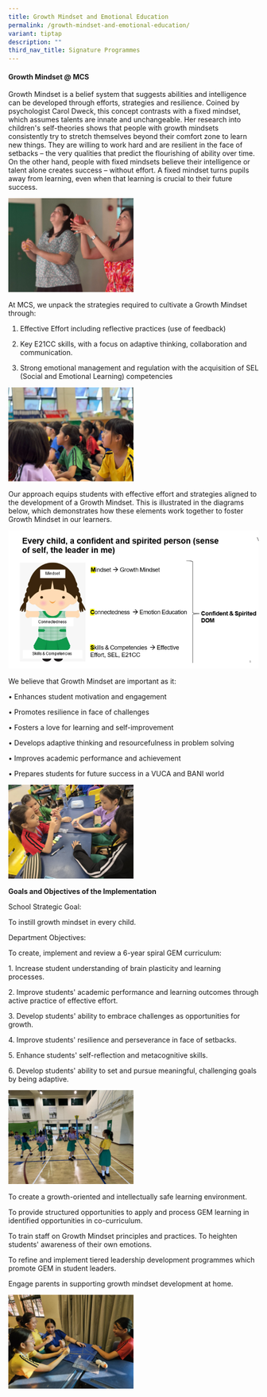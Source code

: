 ```yaml
---
title: Growth Mindset and Emotional Education
permalink: /growth-mindset-and-emotional-education/
variant: tiptap
description: ""
third_nav_title: Signature Programmes
---
```

<h4><strong>Growth Mindset @ MCS</strong></h4>
<p>Growth Mindset is a belief system that suggests abilities and intelligence
can be developed through efforts, strategies and resilience. Coined by
psychologist Carol Dweck, this concept contrasts with a fixed mindset,
which assumes talents are innate and unchangeable. Her research into children's
self-theories shows that people with growth mindsets consistently try to
stretch themselves beyond their comfort zone to learn new things. They
are willing to work hard and are resilient in the face of setbacks – the
very qualities that predict the flourishing of ability over time. On the
other hand, people with fixed mindsets believe their intelligence or talent
alone creates success – without effort. A fixed mindset turns pupils away
from learning, even when that learning is crucial to their future success.</p>
<div class="isomer-image-wrapper">
<img style="width: 50%;" height="auto" width="100%" alt="" src="/images/IMG_20250312_WA0087.jpg">
</div>
<p>At MCS, we unpack the strategies required to cultivate a Growth Mindset
through:</p>
<ol data-tight="true" class="tight">
<li>
<p>Effective Effort including reflective practices (use of feedback)</p>
</li>
<li>
<p>Key E21CC skills, with a focus on adaptive thinking, collaboration and
communication.</p>
</li>
<li>
<p>Strong emotional management and regulation with the acquisition of SEL
(Social and Emotional Learning) competencies</p>
</li>
</ol>
<div class="isomer-image-wrapper">
<img style="width: 50%;" height="auto" width="100%" alt="" src="/images/IMG_20250328_WA0022.jpg">
</div>
<p>Our approach equips students with effective effort and strategies aligned
to the development of a Growth Mindset. This is illustrated in the diagrams
below, which demonstrates how these elements work together to foster Growth
Mindset in our learners.</p>
<p></p>
<div class="isomer-image-wrapper">
<img style="width: 100%;" height="auto" width="100%" alt="" src="/images/GEM.png">
</div>
<p></p>
<p>We believe that Growth Mindset are important as it:</p>
<p>• Enhances student motivation and engagement</p>
<p>• Promotes resilience in face of challenges</p>
<p>• Fosters a love for learning and self-improvement</p>
<p>• Develops adaptive thinking and resourcefulness in problem solving</p>
<p>• Improves academic performance and achievement</p>
<p>• Prepares students for future success in a VUCA and BANI world</p>
<div class="isomer-image-wrapper">
<img style="width: 50%;" height="auto" width="100%" alt="" src="/images/20250502_075106.jpg">
</div>
<p><strong>Goals and Objectives of the Implementation</strong>
</p>
<p>School Strategic Goal:</p>
<p>To instill growth mindset in every child.</p>
<p>Department Objectives:</p>
<p>To create, implement and review a 6-year spiral GEM curriculum:</p>
<p>1. Increase student understanding of brain plasticity and learning processes.</p>
<p>2. Improve students' academic performance and learning outcomes through
active practice of effective effort.</p>
<p>3. Develop students' ability to embrace challenges as opportunities for
growth.</p>
<p>4. Improve students' resilience and perseverance in face of setbacks.</p>
<p>5. Enhance students' self-reflection and metacognitive skills.</p>
<p>6. Develop students' ability to set and pursue meaningful, challenging
goals by being adaptive.</p>
<div class="isomer-image-wrapper">
<img style="width: 50%;" height="auto" width="100%" alt="" src="/images/IMG_20250404_WA0011.jpg">
</div>
<p>To create a growth-oriented and intellectually safe learning environment.</p>
<p>To provide structured opportunities to apply and process GEM learning
in identified opportunities in co-curriculum.</p>
<p>To train staff on Growth Mindset principles and practices. To heighten
students' awareness of their own emotions.</p>
<p>To refine and implement tiered leadership development programmes which
promote GEM in student leaders.</p>
<p>Engage parents in supporting growth mindset development at home.</p>
<div class="isomer-image-wrapper">
<img style="width: 50%;" height="auto" width="100%" alt="" src="/images/IMG_20250502_WA0002.jpg">
</div>
<p></p>